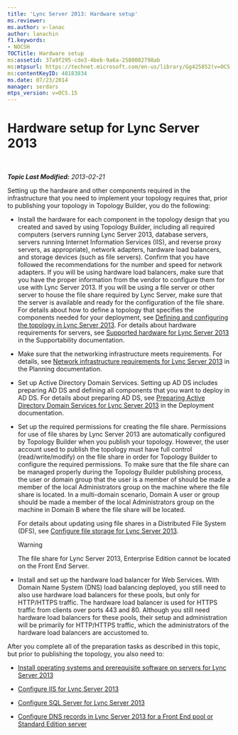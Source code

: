```yaml
---
title: 'Lync Server 2013: Hardware setup'
ms.reviewer: 
ms.author: v-lanac
author: lanachin
f1.keywords:
- NOCSH
TOCTitle: Hardware setup
ms:assetid: 37a9f295-cde3-4beb-9a6a-2580082798ab
ms:mtpsurl: https://technet.microsoft.com/en-us/library/Gg425852(v=OCS.15)
ms:contentKeyID: 48183834
ms.date: 07/23/2014
manager: serdars
mtps_version: v=OCS.15
---
```


<div data-xmlns="http://www.w3.org/1999/xhtml">

<div class="topic" data-xmlns="http://www.w3.org/1999/xhtml" data-msxsl="urn:schemas-microsoft-com:xslt" data-cs="http://msdn.microsoft.com/en-us/">

<div data-asp="http://msdn2.microsoft.com/asp">

# Hardware setup for Lync Server 2013

</div>

<div id="mainSection">

<div id="mainBody">

<span> </span>

_**Topic Last Modified:** 2013-02-21_

Setting up the hardware and other components required in the infrastructure that you need to implement your topology requires that, prior to publishing your topology in Topology Builder, you do the following:

  - Install the hardware for each component in the topology design that you created and saved by using Topology Builder, including all required computers (servers running Lync Server 2013, database servers, servers running Internet Information Services (IIS), and reverse proxy servers, as appropriate), network adapters, hardware load balancers, and storage devices (such as file servers). Confirm that you have followed the recommendations for the number and speed for network adapters. If you will be using hardware load balancers, make sure that you have the proper information from the vendor to configure them for use with Lync Server 2013. If you will be using a file server or other server to house the file share required by Lync Server, make sure that the server is available and ready for the configuration of the file share. For details about how to define a topology that specifies the components needed for your deployment, see [Defining and configuring the topology in Lync Server 2013](lync-server-2013-defining-and-configuring-the-topology.md). For details about hardware requirements for servers, see [Supported hardware for Lync Server 2013](lync-server-2013-supported-hardware.md) in the Supportability documentation.

  - Make sure that the networking infrastructure meets requirements. For details, see [Network infrastructure requirements for Lync Server 2013](lync-server-2013-network-infrastructure-requirements.md) in the Planning documentation.

  - Set up Active Directory Domain Services. Setting up AD DS includes preparing AD DS and defining all components that you want to deploy in AD DS. For details about preparing AD DS, see [Preparing Active Directory Domain Services for Lync Server 2013](lync-server-2013-preparing-active-directory-domain-services.md) in the Deployment documentation.

  - Set up the required permissions for creating the file share. Permissions for use of file shares by Lync Server 2013 are automatically configured by Topology Builder when you publish your topology. However, the user account used to publish the topology must have full control (read/write/modify) on the file share in order for Topology Builder to configure the required permissions. To make sure that the file share can be managed properly during the Topology Builder publishing process, the user or domain group that the user is a member of should be made a member of the local Administrators group on the machine where the file share is located. In a multi-domain scenario, Domain A user or group should be made a member of the local Administrators group on the machine in Domain B where the file share will be located.
    
    For details about updating using file shares in a Distributed File System (DFS), see [Configure file storage for Lync Server 2013](lync-server-2013-configure-dfs-file-storage.md).
    
    <div>
    

    > [!WARNING]  
    > The file share for Lync Server 2013, Enterprise Edition cannot be located on the Front End Server.

    
    </div>

  - Install and set up the hardware load balancer for Web Services. With Domain Name System (DNS) load balancing deployed, you still need to also use hardware load balancers for these pools, but only for HTTP/HTTPS traffic. The hardware load balancer is used for HTTPS traffic from clients over ports 443 and 80. Although you still need hardware load balancers for these pools, their setup and administration will be primarily for HTTP/HTTPS traffic, which the administrators of the hardware load balancers are accustomed to.

After you complete all of the preparation tasks as described in this topic, but prior to publishing the topology, you also need to:

  - [Install operating systems and prerequisite software on servers for Lync Server 2013](lync-server-2013-install-operating-systems-and-prerequisite-software-on-servers.md)

  - [Configure IIS for Lync Server 2013](lync-server-2013-configure-iis.md)

  - [Configure SQL Server for Lync Server 2013](lync-server-2013-configure-sql-server-for-lync-server.md)

  - [Configure DNS records in Lync Server 2013 for a Front End pool or Standard Edition server](lync-server-2013-configure-dns-records-for-a-front-end-pool-or-standard-edition-server.md)

</div>

<span> </span>

</div>

</div>

</div>

